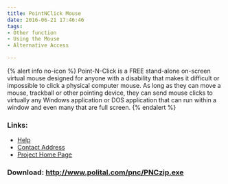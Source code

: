 ```yaml
---
title: PointNClick Mouse
date: 2016-06-21 17:46:46
tags: 
- Other function
- Using the Mouse
- Alternative Access

---
```


{% alert info no-icon %}
Point-N-Click is a FREE  stand-alone on-screen virtual mouse designed for anyone with a disability that makes it difficult or impossible to click a physical computer mouse. As long as they can move a mouse, trackball or other pointing device, they can send mouse clicks to virtually any Windows application or DOS application that can run within a window and even many that are full screen.
{% endalert %}

<!-- more -->



### Links:
- <a href="http://www.oatsoft.org/Software/pointnclick-mouse/help">Help</a>
- <a href="mailto:Point-N-Click@polital.com">Contact Address</a>
- <a href="http://www.polital.com/pnc/">Project Home Page</a>

### Download: http://www.polital.com/pnc/PNCzip.exe 
